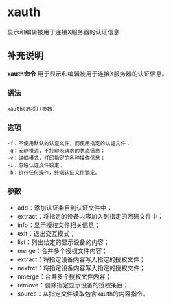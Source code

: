 xauth
===

显示和编辑被用于连接X服务器的认证信息

## 补充说明

**xauth命令** 用于显示和编辑被用于连接X服务器的认证信息。

###  语法

```
xauth(选项)(参数)
```

###  选项

```
-f：不使用默认的认证文件，而使用指定的认证文件；
-q：安静模式，不打印未请求的状态信息；
-v：详细模式，打印指定的各种操作信息；
-i：忽略认证文件锁定；
-b：执行任何操作，终端认证文件锁定。
```

###  参数

*   add：添加认证条目到认证文件中；
*   extract：将指定的设备内容加入到指定的密码文件中；
*   info：显示授权文件相关信息；
*   exit：退出交互模式；
*   list：列出给定的显示设备的内容；
*   merge：合并多个授权文件内容；
*   extract：将指定设备内容写入指定的授权文件；
*   nextrct：将指定设备内容写入指定的授权文件；
*   nmerge：合并多个授权文件内容；
*   remove：删除指定显示设备的授权条目；
*   source：从指定文件读取包含xauth的内容指令。


<!-- Linux命令行搜索引擎：https://jaywcjlove.github.io/linux-command/ -->